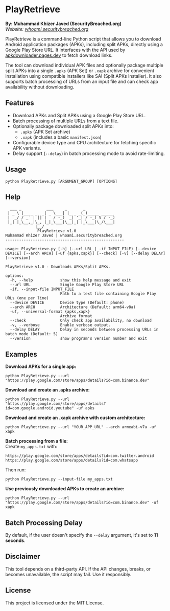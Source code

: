# PlayRetrieve

**By: Muhammad Khizer Javed (SecurityBreached.org)**  
*Website: [whoami.securitybreached.org](https://whoami.securitybreached.org/)*

PlayRetrieve is a command-line Python script that allows you to download Android application packages (APKs), including split APKs, directly using a Google Play Store URL. It interfaces with the API used by [apkdownloader.pages.dev](https://apkdownloader.pages.dev/) to fetch download links.

The tool can download individual APK files and optionally package multiple split APKs into a single `.apks` (APK Set) or `.xapk` archive for convenient installation using compatible installers like SAI (Split APKs Installer). It also supports batch processing of URLs from an input file and can check app availability without downloading.

## Features

* Download APKs and Split APKs using a Google Play Store URL.
* Batch processing of multiple URLs from a text file.
* Optionally package downloaded split APKs into:
  * `.apks` (APK Set archive)
  * `.xapk` (includes a basic `manifest.json`)
* Configurable device type and CPU architecture for fetching specific APK variants.
* Delay support (`--delay`) in batch processing mode to avoid rate-limiting.

## Usage

```
python PlayRetrieve.py [ARGUMENT_GROUP] [OPTIONS]
```

## Help

```
  ___ _           ___     _       _
 | _ \ |__ _ _  _| _ \___| |_ _ _(_)_____ _____
 |  _/ / _` | || |   / -_)  _| '_| / -_) V / -_)
 |_| |_\__,_|\_, |_|_\___|\__|_| |_\___|\_/\___|
             |__/
              PlayRetrieve v1.0
Muhammad Khizer Javed | whoami.securitybreached.org
----------------------------------------------------

usage: PlayRetrieve.py [-h] (--url URL | -if INPUT_FILE) [--device DEVICE] [--arch ARCH] [-uf {apks,xapk}] [--check] [-v] [--delay DELAY] [--version]

PlayRetrieve v1.0 - Downloads APKs/Split APKs.

options:
  -h, --help            show this help message and exit
  --url URL             Single Google Play Store URL
  -if, --input-file INPUT_FILE
                        Path to a text file containing Google Play URLs (one per line)
  --device DEVICE       Device type (Default: phone)
  --arch ARCH           Architecture (Default: arm64-v8a)
  -uf, --universal-format {apks,xapk}
                        Archive format
  --check               Only check app availability, no download
  -v, --verbose         Enable verbose output.
  --delay DELAY         Delay in seconds between processing URLs in batch mode (Default: 5)
  --version             show program's version number and exit
```

## Examples

**Download APKs for a single app:**  
```
python PlayRetrieve.py --url "https://play.google.com/store/apps/details?id=com.binance.dev"
```

**Download and create an .apks archive:**  
```
python PlayRetrieve.py --url "https://play.google.com/store/apps/details?id=com.google.android.youtube" -uf apks
```

**Download and create an .xapk archive with custom architecture:**  
```
python PlayRetrieve.py --url "YOUR_APP_URL" --arch armeabi-v7a -uf xapk
```

**Batch processing from a file:**  
Create `my_apps.txt` with:
```
https://play.google.com/store/apps/details?id=com.twitter.android
https://play.google.com/store/apps/details?id=com.whatsapp
```

Then run:  
```
python PlayRetrieve.py --input-file my_apps.txt
```

**Use previously downloaded APKs to create an archive:**  
```
python PlayRetrieve.py --url "https://play.google.com/store/apps/details?id=com.binance.dev" -uf xapk
```

## Batch Processing Delay

By default, if the user doesn't specify the `--delay` argument, it's set to **11 seconds**.

## Disclaimer

This tool depends on a third-party API. If the API changes, breaks, or becomes unavailable, the script may fail. Use it responsibly.

## License

This project is licensed under the MIT License.
